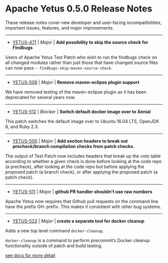 
<!---
# Licensed to the Apache Software Foundation (ASF) under one
# or more contributor license agreements.  See the NOTICE file
# distributed with this work for additional information
# regarding copyright ownership.  The ASF licenses this file
# to you under the Apache License, Version 2.0 (the
# "License"); you may not use this file except in compliance
# with the License.  You may obtain a copy of the License at
#
#     http://www.apache.org/licenses/LICENSE-2.0
#
# Unless required by applicable law or agreed to in writing, software
# distributed under the License is distributed on an "AS IS" BASIS,
# WITHOUT WARRANTIES OR CONDITIONS OF ANY KIND, either express or implied.
# See the License for the specific language governing permissions and
# limitations under the License.
-->
# Apache Yetus  0.5.0 Release Notes

These release notes cover new developer and user-facing incompatibilities, important issues, features, and major improvements.


---

* [YETUS-471](https://issues.apache.org/jira/browse/YETUS-471) | *Major* | **Add possibility to skip the source check for Findbugs**

<!-- markdown -->
Users of Apache Yetus Test Patch who wish to run the findbugs check on all changed modules rather than just those that have changed source files can now pass `--findbugs-skip-maven-source-check`.


---

* [YETUS-509](https://issues.apache.org/jira/browse/YETUS-509) | *Major* | **Remove maven-eclipse plugin support**

We have removed testing of the maven-eclipse plugin as it has been deprecated for several years now.


---

* [YETUS-512](https://issues.apache.org/jira/browse/YETUS-512) | *Blocker* | **Switch default docker image over to Xenial**

This patch switches the default image over to Ubuntu 16.04 LTS, OpenJDK 8, and Ruby 2.3.


---

* [YETUS-500](https://issues.apache.org/jira/browse/YETUS-500) | *Major* | **Add section headers to break out precheck/branch compilation checks from patch checks.**

The output of Test Patch now includes headers that break up the vote table according to whether a given check is done before looking at the code repo (a precheck), after looking at the code repo but before applying the proposed patch (a branch check), or after applying the proposed patch (a patch check).


---

* [YETUS-511](https://issues.apache.org/jira/browse/YETUS-511) | *Major* | **github PR handler shouldn't use raw numbers**

Apache Yetus now requires that Github pull requests on the command line have the prefix GH: prefix.  This makes it consistent with other bug systems.


---

* [YETUS-523](https://issues.apache.org/jira/browse/YETUS-523) | *Major* | **create a separate tool for docker cleanup**

<!-- markdown -->
Adds a new top level command `docker-cleanup`.

`docker-cleanup` is a command to perform precommit’s Docker cleanup functionality outside of patch and build testing.

[see docs for more detail](http://yetus.apache.org/documentation/0.5.0/precommit-docker-cleanup/)



